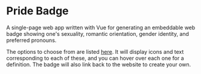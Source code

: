 # Pride Badge

A single-page web app written with Vue for generating an embeddable web badge showing one's sexuality, romantic orientation, gender identity, and preferred pronouns.

The options to choose from are listed [here](/optionslist.md). It will display icons and text corresponding to each of these, and you can hover over each one for a definition. The badge will also link back to the website to create your own.
